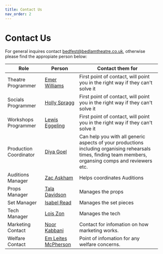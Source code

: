 ```yaml
---
title: Contact Us
nav_order: 2
---
```

# Contact Us

For general inquires contact bedfest@bedlamtheatre.co.uk, otherwise please find the appropiate person below:

Role|Person|Contact them for
|----|---|---|
Theatre Programmer| [Emer Williams](https://www.facebook.com/emer.williams.39) | First point of contact, will point you in the right way if they can't solve it
Socials Programmer| [Holly Spragg](https://www.facebook.com/profile.php?id=100011216081627)| First point of contact, will point you in the right way if they can't solve it
Workshops Programmer | [Lewis Eggeling](https://www.facebook.com/lewis.eggeling.1)| First point of contact, will point you in the right way if they can't solve it
Production Coordinator | [Diya Goel](https://www.facebook.com/diya.goel.9655) | Can help you with all generic aspects of your productions including organising rehearsals times, finding team members, organsing comps and reviewers etc.
Auditions Manager | [Zac Askham](https://www.facebook.com/profile.php?id=100085365986206)| Helps coordinates Auditions
Props Manager | [Tala Davidson](https://www.facebook.com/profile.php?id=100068499105068) | Manages the props
Set Manager | [Isabel Read](https://www.facebook.com/isabel.read.9) | Manages the set pieces
Tech Manager | [Lois Zon](https://www.facebook.com/lois.zon.1) | Manages the tech
Marketing Contact | [Noor Kabbani](https://www.facebook.com/profile.php?id=100024593472038) | Contact for infomation on how marketing works.
Welfare Contact | [Em Leites McPherson](https://www.facebook.com/profile.php?id=100072798664668) | Point of infomation for any welfare concerns.
